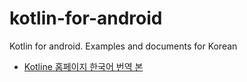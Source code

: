 # kotlin-for-android
Kotlin for android. Examples and documents for Korean

- [Kotline 홈페이지 한국어 번역 본](Docs)
